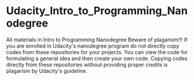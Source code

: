 # Udacity_Intro_to_Programming_Nanodegree
All materials in Intro to Programming Nanodegree
Beware of plagarism!!!
If you are enrolled in Udacity's nanodegree program do not directly copy codes from these repositories for your projects.
You can view the code for formulating a general idea and then create your own code.
Copying codes directly from these repositories without providing proper credits is plagarism by Udacity's guideline.
